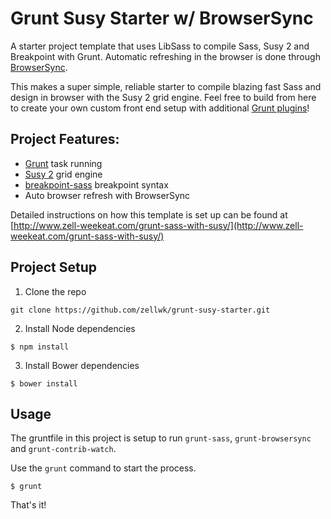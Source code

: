 
# Grunt Susy Starter w/ BrowserSync

A starter project template that uses LibSass to compile Sass, Susy 2 and  Breakpoint with Grunt.  Automatic refreshing in the browser is done through [BrowserSync](www.browsersync.io). 

This makes a super simple, reliable starter to compile blazing fast Sass and design in browser with the Susy 2 grid engine.  Feel free to build from here to create your own custom front end setup with additional [Grunt plugins](http://gruntjs.com/plugins)!

## Project Features:

* [Grunt](http://gruntjs.com/) task running
* [Susy 2](http://susy.oddbird.net/) grid engine
* [breakpoint-sass](http://breakpoint-sass.com/) breakpoint syntax
* Auto browser refresh with BrowserSync 

Detailed instructions on how this template is set up can be found at [http://www.zell-weekeat.com/grunt-sass-with-susy/](http://www.zell-weekeat.com/grunt-sass-with-susy/)

## Project Setup  

1. Clone the repo 

~~~
git clone https://github.com/zellwk/grunt-susy-starter.git
~~~

2. Install Node dependencies 

~~~
$ npm install
~~~

3. Install Bower dependencies

~~~
$ bower install
~~~

## Usage 

The gruntfile in this project is setup to run `grunt-sass`,  `grunt-browsersync` and `grunt-contrib-watch`.

Use the `grunt` command to start the process. 

~~~
$ grunt
~~~

That's it!